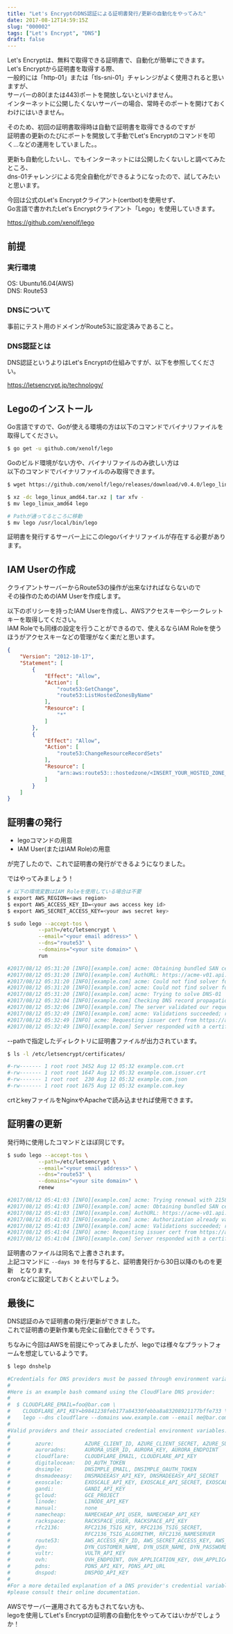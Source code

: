 ```yaml
---
title: "Let's EncryptのDNS認証による証明書発行/更新の自動化をやってみた"
date: 2017-08-12T14:59:15Z
slug: "000002"
tags: ["Let's Encrypt", "DNS"]
draft: false
---
```

Let's Encryptは、無料で取得できる証明書で、自動化が簡単にできます。  
Let's Encryptから証明書を取得する際、  
一般的には「http-01」または「tls-sni-01」チャレンジがよく使用されると思いますが、  
サーバーの80(または443)ポートを開放しないといけません。  
インターネットに公開したくないサーバーの場合、常時そのポートを開けておくわけにはいきません。  

そのため、初回の証明書取得時は自動で証明書を取得できるのですが  
証明書の更新のたびにポートを開放して手動でLet's Encryptのコマンドを叩く…などの運用をしていました。。  
  
更新も自動化したいし、でもインターネットには公開したくないしと調べてみたところ、  
dns-01チャレンジによる完全自動化ができるようになったので、試してみたいと思います。

今回は公式のLet's Encryptクライアント(certbot)を使用せず、  
Go言語で書かれたLet's Encryptクライアント「Lego」を使用していきます。

<https://github.com/xenolf/lego>


## 前提

### 実行環境
OS: Ubuntu16.04(AWS)  
DNS: Route53

### DNSについて
事前にテスト用のドメインがRoute53に設定済みであること。

### DNS認証とは
DNS認証というよりはLet's Encryptの仕組みですが、以下を参照してください。


<https://letsencrypt.jp/technology/>



## Legoのインストール
Go言語ですので、Goが使える環境の方は以下のコマンドでバイナリファイルを取得してください。

```sh
$ go get -u github.com/xenolf/lego
```

Goのビルド環境がない方や、バイナリファイルのみ欲しい方は  
以下のコマンドでバイナリファイルのみ取得できます。


```sh
$ wget https://github.com/xenolf/lego/releases/download/v0.4.0/lego_linux_amd64.tar.xz

$ xz -dc lego_linux_amd64.tar.xz | tar xfv -
$ mv lego_linux_amd64 lego

# Pathが通ってるところに移動
$ mv lego /usr/local/bin/lego

```

証明書を発行するサーバー上にこのlegoバイナリファイルが存在する必要があります。  


## IAM Userの作成
クライアントサーバーからRoute53の操作が出来なければならないので  
その操作のためのIAM Userを作成します。  

以下のポリシーを持ったIAM Userを作成し、AWSアクセスキーやシークレットキーを取得してください。  
IAM Roleでも同様の設定を行うことができるので、使えるならIAM Roleを使うほうがアクセスキーなどの管理がなく楽だと思います。

```json
{
    "Version": "2012-10-17",
    "Statement": [
        {
            "Effect": "Allow",
            "Action": [
                "route53:GetChange",
                "route53:ListHostedZonesByName"
            ],
            "Resource": [
                "*"
            ]
        },
        {
            "Effect": "Allow",
            "Action": [
                "route53:ChangeResourceRecordSets"
            ],
            "Resource": [
                "arn:aws:route53:::hostedzone/<INSERT_YOUR_HOSTED_ZONE_ID_HERE>"
            ]
        }
    ]
}
```

## 証明書の発行

* legoコマンドの用意
* IAM User(またはIAM Role)の用意

が完了したので、これで証明書の発行ができるようになりました。  

ではやってみましょう！  

```sh
# 以下の環境変数はIAM Roleを使用している場合は不要
$ export AWS_REGION=<aws region>
$ export AWS_ACCESS_KEY_ID=<your aws access key id>
$ export AWS_SECRET_ACCESS_KEY=<your aws secret key>

$ sudo lego --accept-tos \
          --path=/etc/letsencrypt \
          --email="<your email address>" \
          --dns="route53" \
          --domains="<your site domain>" \
          run

#2017/08/12 05:31:20 [INFO][example.com] acme: Obtaining bundled SAN certificate
#2017/08/12 05:31:20 [INFO][example.com] AuthURL: https://acme-v01.api.letsencrypt.org/acme/authz/xxxxxxxxxxxxxxx
#2017/08/12 05:31:20 [INFO][example.com] acme: Could not find solver for: tls-sni-01
#2017/08/12 05:31:20 [INFO][example.com] acme: Could not find solver for: http-01
#2017/08/12 05:31:20 [INFO][example.com] acme: Trying to solve DNS-01
#2017/08/12 05:32:04 [INFO][example.com] Checking DNS record propagation using [xxx.xxx.xxx.xxx:53]
#2017/08/12 05:32:06 [INFO][example.com] The server validated our request
#2017/08/12 05:32:49 [INFO][example.com] acme: Validations succeeded; requesting certificates
#2017/08/12 05:32:49 [INFO] acme: Requesting issuer cert from https://acme-v01.api.letsencrypt.org/acme/issuer-cert
#2017/08/12 05:32:49 [INFO][example.com] Server responded with a certificate.
```

--pathで指定したディレクトリに証明書ファイルが出力されています。  

```sh
$ ls -l /etc/letsencrypt/certificates/

#-rw------- 1 root root 3452 Aug 12 05:32 example.com.crt
#-rw------- 1 root root 1647 Aug 12 05:32 example.com.issuer.crt
#-rw------- 1 root root  230 Aug 12 05:32 example.com.json
#-rw------- 1 root root 1675 Aug 12 05:32 example.com.key
```

crtとkeyファイルをNginxやApacheで読み込ませれば使用できます。  

## 証明書の更新
発行時に使用したコマンドとほぼ同じです。

```sh
$ sudo lego --accept-tos \
          --path=/etc/letsencrypt \
          --email="<your email address>" \
          --dns="route53" \
          --domains="<your site domain>" \
          renew

#2017/08/12 05:41:03 [INFO][example.com] acme: Trying renewal with 2158 hours remaining
#2017/08/12 05:41:03 [INFO][example.com] acme: Obtaining bundled SAN certificate
#2017/08/12 05:41:03 [INFO][example.com] AuthURL: https://acme-v01.api.letsencrypt.org/acme/authz/xxxxxxxxxxx
#2017/08/12 05:41:03 [INFO][example.com] acme: Authorization already valid; skipping challenge
#2017/08/12 05:41:03 [INFO][example.com] acme: Validations succeeded; requesting certificates
#2017/08/12 05:41:04 [INFO] acme: Requesting issuer cert from https://acme-v01.api.letsencrypt.org/acme/issuer-cert
#2017/08/12 05:41:04 [INFO][example.com] Server responded with a certificate.
```

証明書のファイルは同名で上書きされます。  
上記コマンドに `--days 30` を付与すると、証明書発行から30日以降のものを更新　となります。  
cronなどに設定しておくとよいでしょう。

## 最後に
DNS認証のみで証明書の発行/更新ができました。  
これで証明書の更新作業も完全に自動化できそうです。  

ちなみに今回はAWSを前提にやってみましたが、legoでは様々なプラットフォームを想定しているようです。  

```sh
$ lego dnshelp

#Credentials for DNS providers must be passed through environment variables.
#
#Here is an example bash command using the CloudFlare DNS provider:
#
#  $ CLOUDFLARE_EMAIL=foo@bar.com \
#    CLOUDFLARE_API_KEY=b9841238feb177a84330febba8a83208921177bffe733 \
#    lego --dns cloudflare --domains www.example.com --email me@bar.com run
#
#Valid providers and their associated credential environment variables:
#
#        azure:          AZURE_CLIENT_ID, AZURE_CLIENT_SECRET, AZURE_SUBSCRIPTION_ID, AZURE_TENANT_ID, AZURE_RESOURCE_GROUP
#        auroradns:      AURORA_USER_ID, AURORA_KEY, AURORA_ENDPOINT
#        cloudflare:     CLOUDFLARE_EMAIL, CLOUDFLARE_API_KEY
#        digitalocean:   DO_AUTH_TOKEN
#        dnsimple:       DNSIMPLE_EMAIL, DNSIMPLE_OAUTH_TOKEN
#        dnsmadeeasy:    DNSMADEEASY_API_KEY, DNSMADEEASY_API_SECRET
#        exoscale:       EXOSCALE_API_KEY, EXOSCALE_API_SECRET, EXOSCALE_ENDPOINT
#        gandi:          GANDI_API_KEY
#        gcloud:         GCE_PROJECT
#        linode:         LINODE_API_KEY
#        manual:         none
#        namecheap:      NAMECHEAP_API_USER, NAMECHEAP_API_KEY
#        rackspace:      RACKSPACE_USER, RACKSPACE_API_KEY
#        rfc2136:        RFC2136_TSIG_KEY, RFC2136_TSIG_SECRET,
#                        RFC2136_TSIG_ALGORITHM, RFC2136_NAMESERVER
#        route53:        AWS_ACCESS_KEY_ID, AWS_SECRET_ACCESS_KEY, AWS_REGION
#        dyn:            DYN_CUSTOMER_NAME, DYN_USER_NAME, DYN_PASSWORD
#        vultr:          VULTR_API_KEY
#        ovh:            OVH_ENDPOINT, OVH_APPLICATION_KEY, OVH_APPLICATION_SECRET, OVH_CONSUMER_KEY
#        pdns:           PDNS_API_KEY, PDNS_API_URL
#        dnspod:         DNSPOD_API_KEY
#
#For a more detailed explanation of a DNS provider's credential variables,
#please consult their online documentation.
```

AWSでサーバー運用されてる方もされてない方も、  
legoを使用してLet's Encryptの証明書の自動化をやってみてはいかがでしょうか！
